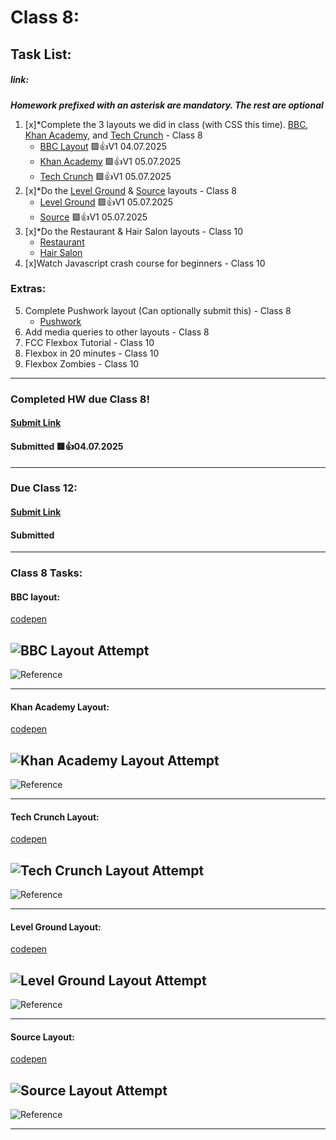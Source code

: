 # Class 8: 
## Task List:
##### link: 
***Homework prefixed with an asterisk are mandatory. The rest are optional***
1. [x]*Complete the 3 layouts we did in class (with CSS this time). [BBC](./images/bbc-image.png), [Khan Academy](./images/khan-academy.png), and [Tech Crunch](./images/techcrunch.png) - Class 8
    - [BBC Layout](./images/BBCLayoutAttempt.png) 🟩👍V1 04.07.2025
    - [Khan Academy](./images/KhanAcademyAttempt.png) 🟩👍V1 05.07.2025
    - [Tech Crunch](./images/TechCrunchLayoutAttempt.png)  🟩👍V1 05.07.2025
2. [x]*Do the [Level Ground](./images/level-ground.png) & [Source](./images/source.png) layouts - Class 8
    - [Level Ground](./images/LevelGroundLayoutAttempt.png) 🟩👍V1 05.07.2025
    - [Source](./images/SourceLayoutAttempt.png) 🟩👍V1 05.07.2025
3. [x]*Do the Restaurant & Hair Salon layouts - Class 10
    - [Restaurant]()
    - [Hair Salon]()
4. [x]Watch Javascript crash course for beginners - Class 10

### Extras: 
5. Complete Pushwork layout (Can optionally submit this) - Class 8
    - [Pushwork]()
6. Add media queries to other layouts - Class 8
7. FCC Flexbox Tutorial - Class 10
8. Flexbox in 20 minutes - Class 10
9. Flexbox Zombies - Class 10
---
### Completed HW due Class 8!
#### [Submit Link](https://docs.google.com/forms/d/e/1FAIpQLSckLQFQv7B0ToQ9S-fHIJUSA7KdfzpF62_kaJIcl1sfSb74vQ/viewform)
#### Submitted 🟩👍04.07.2025
---
### Due Class 12:

#### [Submit Link](https://docs.google.com/forms/d/e/1FAIpQLSdSxi0K6RNApPyDp3CUP0CVjcM8v89bw_wG9gCyFZiZfEvaJw/viewform?pli=1)
#### Submitted 
---

### Class 8 Tasks:

#### BBC layout:

[codepen](https://codepen.io/IROMEO/full/GgJbbXo)

![BBC Layout Attempt](./images/BBCLayoutAttempt.png)
---
![Reference](./images/bbc-image.png)


---
#### Khan Academy Layout: 

[codepen](https://codepen.io/IROMEO/full/qEdeWEr)

![Khan Academy Layout Attempt](./images/KhanAcademyAttempt.png)
---
![Reference](./images/khan-academy.png)

---

#### Tech Crunch Layout: 

[codepen](https://codepen.io/IROMEO/full/GgJVKyw)

![Tech Crunch Layout Attempt](./images/TechCrunchLayoutAttempt.png)
---
![Reference](./images/techcrunch.png)

---

#### Level Ground Layout: 

[codepen](https://codepen.io/IROMEO/full/LEVwYBv)

![Level Ground Layout Attempt](./images/LevelGroundLayoutAttempt.png)
---
![Reference](./images/level-ground.png)

---

#### Source Layout: 

[codepen](https://codepen.io/IROMEO/full/emNqpMM)

![Source Layout Attempt](./images/SourceLayoutAttempt.png)
---
![Reference](./images/source.png)

---